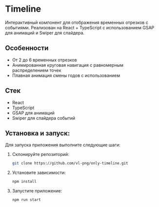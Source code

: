 # Timeline

Интерактивный компонент для отображения временных отрезков с событиями. Реализован на React + TypeScript с использованием GSAP для анимаций и Swiper для слайдера.

## Особенности

- От 2 до 6 временных отрезков
- Анимированная круговая навигация с равномерным распределением точек
- Плавная анимация смены годов с использованием

## Стек

- React
- TypeScript
- GSAP для анимаций
- Swiper для слайдера событий

## Установка и запуск:

Для запуска приложения выполните следующие шаги:

1. Склонируйте репозиторий:
    ```bash
    git clone https://github.com/vl-png/only-timeline.git
    ```
2. Установите зависимости:
    ```bash
    npm install
    ```
3. Запустите приложение:
    ```bash
    npm run start
    ```

